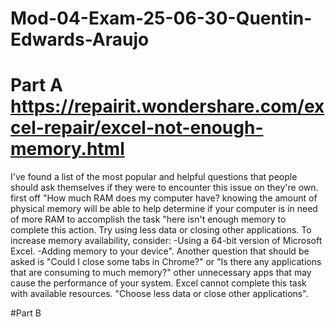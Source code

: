 # Mod-04-Exam-25-06-30-Quentin-Edwards-Araujo

# Part A   https://repairit.wondershare.com/excel-repair/excel-not-enough-memory.html

I've found a list of the most popular and helpful questions that people should ask themselves if they were to encounter this issue on they're own. first off "How much RAM does my computer have? knowing the amount of physical memory will be able to help determine if your computer is in need of more RAM to accomplish the task "here isn't enough memory to complete this action. Try using less data or closing other applications. To increase memory availability, consider:
-Using a 64-bit version of Microsoft Excel.
-Adding memory to your device". Another question that should be asked is "Could I close some tabs in Chrome?" or "Is there any applications that are consuming to much memory?" other unnecessary apps that may cause the performance of your system. Excel cannot complete this task with available resources. "Choose less data or close other applications".

#Part B  
